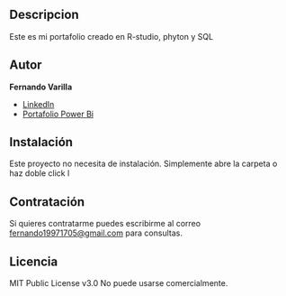 ## Descripcion
Este es mi portafolio creado en R-studio, phyton y SQL
## Autor 
**Fernando Varilla**

* [LinkedIn](www.linkedin.com/in/fernando-arturo-varilla-mendoza-945a242a8)
* [Portafolio Power Bi](https://app.powerbi.com/Redirect?action=OpenApp&appId=c5639b4b-208d-4409-8de7-923345c81d13&ctid=fc00547a-24bb-4e4f-9d61-73fca5eb9df3&experience=power-bi)


## Instalación
Este proyecto no necesita de instalación. Simplemente abre la carpeta o haz doble click l

## Contratación
Si quieres contratarme puedes escribirme al correo fernando19971705@gmail.com para consultas.

## Licencia
MIT Public License v3.0
No puede usarse comercialmente.

